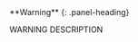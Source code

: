 <div class="panel panel-warning">  
**Warning**
{: .panel-heading}  
<div class="panel-body">

WARNING DESCRIPTION  

</div>
</div>
